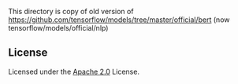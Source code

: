 This directory is copy of old version of https://github.com/tensorflow/models/tree/master/official/bert (now tensorflow/models/official/nlp)

## License

Licensed under the [Apache 2.0](https://github.com/tensorflow/models/blob/master/LICENSE) License.
